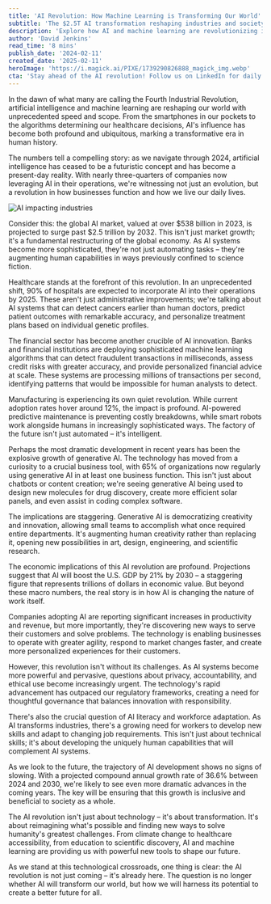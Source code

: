 ```yaml
---
title: 'AI Revolution: How Machine Learning is Transforming Our World'
subtitle: 'The $2.5T AI transformation reshaping industries and society'
description: 'Explore how AI and machine learning are revolutionizing industries worldwide, with the global AI market projected to reach $2.5 trillion by 2032. From healthcare to finance, manufacturing to creative industries, discover how this technological transformation is reshaping our world and what it means for the future of business and society.'
author: 'David Jenkins'
read_time: '8 mins'
publish_date: '2024-02-11'
created_date: '2025-02-11'
heroImage: 'https://i.magick.ai/PIXE/1739290826888_magick_img.webp'
cta: 'Stay ahead of the AI revolution! Follow us on LinkedIn for daily insights into how artificial intelligence is transforming industries and shaping our future. Join our community of forward-thinking professionals and decision-makers.'
---
```


In the dawn of what many are calling the Fourth Industrial Revolution, artificial intelligence and machine learning are reshaping our world with unprecedented speed and scope. From the smartphones in our pockets to the algorithms determining our healthcare decisions, AI's influence has become both profound and ubiquitous, marking a transformative era in human history.

The numbers tell a compelling story: as we navigate through 2024, artificial intelligence has ceased to be a futuristic concept and has become a present-day reality. With nearly three-quarters of companies now leveraging AI in their operations, we're witnessing not just an evolution, but a revolution in how businesses function and how we live our daily lives.

![AI impacting industries](https://i.magick.ai/PIXE/1739290826891_magick_img.webp)

Consider this: the global AI market, valued at over $538 billion in 2023, is projected to surge past $2.5 trillion by 2032. This isn't just market growth; it's a fundamental restructuring of the global economy. As AI systems become more sophisticated, they're not just automating tasks – they're augmenting human capabilities in ways previously confined to science fiction.

Healthcare stands at the forefront of this revolution. In an unprecedented shift, 90% of hospitals are expected to incorporate AI into their operations by 2025. These aren't just administrative improvements; we're talking about AI systems that can detect cancers earlier than human doctors, predict patient outcomes with remarkable accuracy, and personalize treatment plans based on individual genetic profiles.

The financial sector has become another crucible of AI innovation. Banks and financial institutions are deploying sophisticated machine learning algorithms that can detect fraudulent transactions in milliseconds, assess credit risks with greater accuracy, and provide personalized financial advice at scale. These systems are processing millions of transactions per second, identifying patterns that would be impossible for human analysts to detect.

Manufacturing is experiencing its own quiet revolution. While current adoption rates hover around 12%, the impact is profound. AI-powered predictive maintenance is preventing costly breakdowns, while smart robots work alongside humans in increasingly sophisticated ways. The factory of the future isn't just automated – it's intelligent.

Perhaps the most dramatic development in recent years has been the explosive growth of generative AI. The technology has moved from a curiosity to a crucial business tool, with 65% of organizations now regularly using generative AI in at least one business function. This isn't just about chatbots or content creation; we're seeing generative AI being used to design new molecules for drug discovery, create more efficient solar panels, and even assist in coding complex software.

The implications are staggering. Generative AI is democratizing creativity and innovation, allowing small teams to accomplish what once required entire departments. It's augmenting human creativity rather than replacing it, opening new possibilities in art, design, engineering, and scientific research.

The economic implications of this AI revolution are profound. Projections suggest that AI will boost the U.S. GDP by 21% by 2030 – a staggering figure that represents trillions of dollars in economic value. But beyond these macro numbers, the real story is in how AI is changing the nature of work itself.

Companies adopting AI are reporting significant increases in productivity and revenue, but more importantly, they're discovering new ways to serve their customers and solve problems. The technology is enabling businesses to operate with greater agility, respond to market changes faster, and create more personalized experiences for their customers.

However, this revolution isn't without its challenges. As AI systems become more powerful and pervasive, questions about privacy, accountability, and ethical use become increasingly urgent. The technology's rapid advancement has outpaced our regulatory frameworks, creating a need for thoughtful governance that balances innovation with responsibility.

There's also the crucial question of AI literacy and workforce adaptation. As AI transforms industries, there's a growing need for workers to develop new skills and adapt to changing job requirements. This isn't just about technical skills; it's about developing the uniquely human capabilities that will complement AI systems.

As we look to the future, the trajectory of AI development shows no signs of slowing. With a projected compound annual growth rate of 36.6% between 2024 and 2030, we're likely to see even more dramatic advances in the coming years. The key will be ensuring that this growth is inclusive and beneficial to society as a whole.

The AI revolution isn't just about technology – it's about transformation. It's about reimagining what's possible and finding new ways to solve humanity's greatest challenges. From climate change to healthcare accessibility, from education to scientific discovery, AI and machine learning are providing us with powerful new tools to shape our future.

As we stand at this technological crossroads, one thing is clear: the AI revolution is not just coming – it's already here. The question is no longer whether AI will transform our world, but how we will harness its potential to create a better future for all.